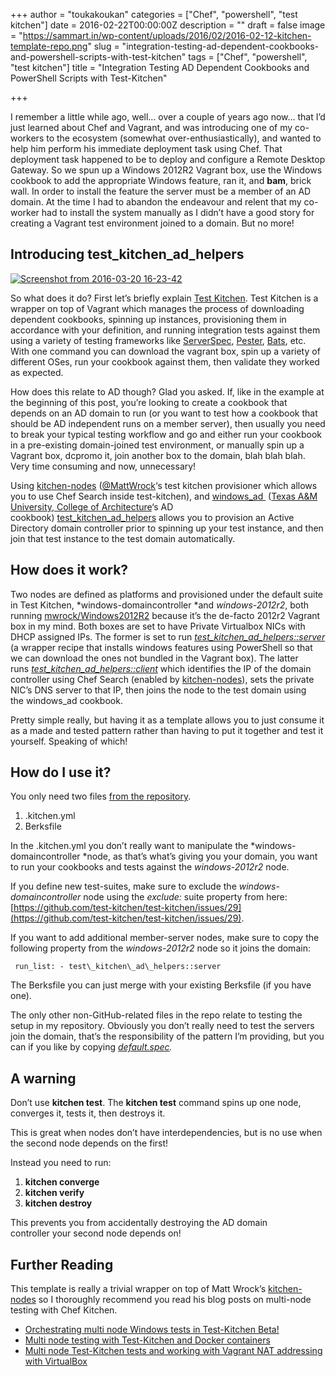 +++
author = "toukakoukan"
categories = ["Chef", "powershell", "test kitchen"]
date = 2016-02-22T00:00:00Z
description = ""
draft = false
image = "https://sammart.in/wp-content/uploads/2016/02/2016-02-12-kitchen-template-repo.png"
slug = "integration-testing-ad-dependent-cookbooks-and-powershell-scripts-with-test-kitchen"
tags = ["Chef", "powershell", "test kitchen"]
title = "Integration Testing AD Dependent Cookbooks and PowerShell Scripts with Test-Kitchen"

+++

I remember a little while ago, well… over a couple of years ago now… that I’d just learned about Chef and Vagrant, and was introducing one of my co-workers to the ecosystem (somewhat over-enthusiastically), and wanted to help him perform his immediate deployment task using Chef. That deployment task happened to be to deploy and configure a Remote Desktop Gateway. So we spun up a Windows 2012R2 Vagrant box, use the Windows cookbook to add the appropriate Windows feature, ran it, and **bam**, brick wall. In order to install the feature the server must be a member of an AD domain. At the time I had to abandon the endeavour and relent that my co-worker had to install the system manually as I didn’t have a good story for creating a Vagrant test environment joined to a domain. But no more!


## Introducing test\_kitchen\_ad\_helpers

[![Screenshot from 2016-03-20 16-23-42](/wp-content/uploads/2016/02/Screenshot-from-2016-03-20-16-23-42.png)](/wp-content/uploads/2016/02/Screenshot-from-2016-03-20-16-23-42.png)

So what does it do? First let’s briefly explain [Test Kitchen](http://kitchen.ci/). Test Kitchen is a wrapper on top of Vagrant which manages the process of downloading dependent cookbooks, spinning up instances, provisioning them in accordance with your definition, and running integration tests against them using a variety of testing frameworks like [ServerSpec](http://serverspec.org/), [Pester](https://github.com/test-kitchen/kitchen-pester), [Bats](https://github.com/sstephenson/bats), etc. With one command you can download the vagrant box, spin up a variety of different OSes, run your cookbook against them, then validate they worked as expected.

How does this relate to AD though? Glad you asked. If, like in the example at the beginning of this post, you’re looking to create a cookbook that depends on an AD domain to run (or you want to test how a cookbook that should be AD independent runs on a member server), then usually you need to break your typical testing workflow and go and either run your cookbook in a pre-existing domain-joined test environment, or manually spin up a Vagrant box, dcpromo it, join another box to the domain, blah blah blah. Very time consuming and now, unnecessary!

Using [kitchen-nodes](https://github.com/mwrock/kitchen-nodes) ([@MattWrock](https://twitter.com/mwrockx)‘s test kitchen provisioner which allows you to use Chef Search inside test-kitchen), and [windows\_ad ](https://github.com/TAMUArch/cookbook.windows_ad) ([Texas A&M University, College of Architecture](http://www.arch.tamu.edu/)‘s AD cookbook) [test\_kitchen\_ad\_helpers](https://github.com/Sam-Martin/test_kitchen_ad_helpers) allows you to provision an Active Directory domain controller prior to spinning up your test instance, and then join that test instance to the test domain automatically.


## How does it work?

Two nodes are defined as platforms and provisioned under the default suite in Test Kitchen, *windows-domaincontroller *and *windows-2012r2*, both running [mwrock/Windows2012R2](https://atlas.hashicorp.com/mwrock/boxes/Windows2012R2) because it’s the de-facto 2012r2 Vagrant box in my mind. Both boxes are set to have Private Virtualbox NICs with DHCP assigned IPs. The former is set to run *[test\_kitchen\_ad\_helpers::server](https://github.com/Sam-Martin/test_kitchen_ad_helpers/blob/master/recipes/server.rb)* (a wrapper recipe that installs windows features using PowerShell so that we can download the ones not bundled in the Vagrant box). The latter runs *[test\_kitchen\_ad\_helpers::client](https://github.com/Sam-Martin/test_kitchen_ad_helpers/blob/master/recipes/client.rb)* which identifies the IP of the domain controller using Chef Search (enabled by [kitchen-nodes](https://github.com/mwrock/kitchen-nodes)), sets the private NIC’s DNS server to that IP, then joins the node to the test domain using the windows_ad cookbook.

Pretty simple really, but having it as a template allows you to just consume it as a made and tested pattern rather than having to put it together and test it yourself. Speaking of which!


## How do I use it?

You only need two files [from the repository](https://github.com/Sam-Martin/test_kitchen_ad_helpers).

1. .kitchen.yml
2. Berksfile

In the .kitchen.yml you don’t really want to manipulate the *windows-domaincontroller *node, as that’s what’s giving you your domain, you want to run your cookbooks and tests against the *windows-2012r2* node.

If you define new test-suites, make sure to exclude the *windows-domaincontroller* node using the *exclude:* suite property from here: [https://github.com/test-kitchen/test-kitchen/issues/29](https://github.com/test-kitchen/test-kitchen/issues/29).

If you want to add additional member-server nodes, make sure to copy the following property from the *windows-2012r2* node so it joins the domain:

` run_list: - test\_kitchen\_ad\_helpers::server`

The Berksfile you can just merge with your existing Berksfile (if you have one).

The only other non-GitHub-related files in the repo relate to testing the setup in my repository. Obviously you don’t really need to test the servers join the domain, that’s the responsibility of the pattern I’m providing, but you can if you like by copying *[default.spec](https://github.com/Sam-Martin/test_kitchen_ad_template/blob/master/test/integration/default/serverspec/default_spec.rb).*


## A warning

Don’t use **kitchen test**. The **kitchen test** command spins up one node, converges it, tests it, then destroys it.

This is great when nodes don’t have interdependencies, but is no use when the second node depends on the first!

Instead you need to run:

1. **kitchen converge**
2. **kitchen verify**
3. **kitchen destroy**

This prevents you from accidentally destroying the AD domain controller your second node depends on!


## Further Reading

This template is really a trivial wrapper on top of Matt Wrock’s [kitchen-nodes](https://github.com/mwrock/kitchen-nodes) so I thoroughly recommend you read his blog posts on multi-node testing with Chef Kitchen.

- [Orchestrating multi node Windows tests in Test-Kitchen Beta!](http://www.hurryupandwait.io/blog/orchestrating-multi-server-tests-in-test-kitchen)
- [Multi node testing with Test-Kitchen and Docker containers](http://www.hurryupandwait.io/blog/multi-node-testing-with-test-kitchen-and-docker)
- [Multi node Test-Kitchen tests and working with Vagrant NAT addressing with VirtualBox](http://www.hurryupandwait.io/blog/multi-node-test-kitchen-tests-and-working-with-vagrant-nat-addressing-with-virtualbox)

